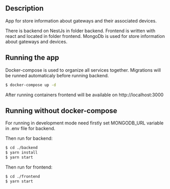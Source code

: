 ## Description

App for store information about gateways and their associated devices.

There is backend on NestJs in folder backend.
Frontend is written with react and located in folder frontend.
MongoDb is used for store information about gateways and devices.

## Running the app

Docker-compose is used to organize all services together.
Migrations will be runned automaticaly before running backend.

```bash
$ docker-compose up -d
```

After running containers frontend will be available on http://localhost:3000

## Running without docker-compose

For running in development mode need firstly set MONGODB_URL variable in .env file for backend.

Then run for backend:

```bash
$ cd ./backend
$ yarn install
$ yarn start
```

Then run for frontend:

```bash
$ cd ./frontend
$ yarn start
```

